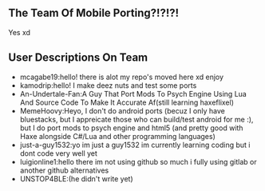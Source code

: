## The Team Of Mobile Porting?!?!?!
Yes xd

## User Descriptions On Team
* mcagabe19:hello! there is alot my repo's moved here xd enjoy
* kamodrip:hello! I make deez nuts and test some ports
* An-Undertale-Fan:A Guy That Port Mods To Psych Engine Using Lua And Source Code To Make It Accurate Af(still learning haxeflixel)
* MemeHoovy:Heyo, I don't do android ports (becuz I only have bluestacks, but I appreicate those who can build/test android for me :), but I do port mods to psych engine and html5 (and pretty good with Haxe alongside C#/Lua and other programming languages)
* just-a-guy1532:yo im just a guy1532 im currently learning coding but i dont code very well yet
* luigionline1:hello there im not using github so much i fully using gitlab or another github alternatives
* UNSTOP4BLE:(he didn't write yet)
